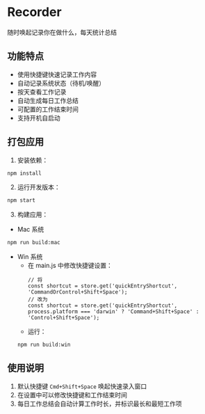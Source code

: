 # Recorder
 随时唤起记录你在做什么，每天统计总结

## 功能特点
  
- 使用快捷键快速记录工作内容
- 自动记录系统状态（待机/唤醒）
- 按天查看工作记录
- 自动生成每日工作总结
- 可配置的工作结束时间
- 支持开机自启动
  
## 打包应用

1. 安装依赖：

```bash
npm install
```

2. 运行开发版本：

```bash
npm start
```

3. 构建应用：
+ Mac 系统
```bash
npm run build:mac
```
+ Win 系统
  + 在 main.js 中修改快捷键设置：
    ```javasript
    // 将
    const shortcut = store.get('quickEntryShortcut', 'CommandOrControl+Shift+Space');
    // 改为
    const shortcut = store.get('quickEntryShortcut', process.platform === 'darwin' ? 'Command+Shift+Space' : 'Control+Shift+Space');
    ```
  + 运行：
  ```bash
  npm run build:win
  ```
## 使用说明

1. 默认快捷键 `Cmd+Shift+Space` 唤起快速录入窗口
2. 在设置中可以修改快捷键和工作结束时间
3. 每日工作总结会自动计算工作时长，并标识最长和最短工作项
